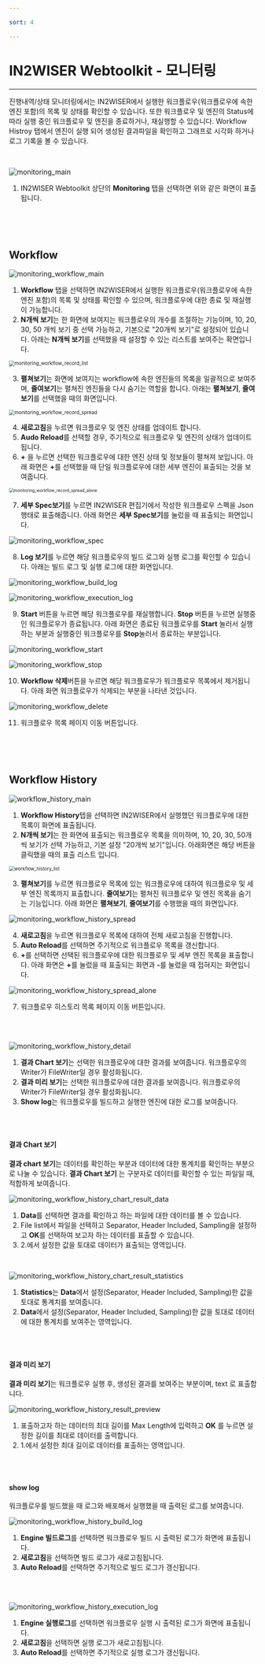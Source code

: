 ```yaml
---

sort: 4

---
```




# IN2WISER Webtoolkit - 모니터링

---
진행내역/상태 모니터링에서는 IN2WISER에서 실행한 워크플로우(워크플로우에 속한 엔진 포함)의 목록 및 상태를 확인할 수 있습니다. 또한 워크플로우 및 엔진의 Status에 따라 실행 중인 워크플로우 및 엔진을 종료하거나, 재실행할 수 있습니다. Workflow Histroy 탭에서 엔진이 실행 되어 생성된 결과파일을 확인하고 그래프로 시각화 하거나 로그 기록을 볼 수 있습니다. 

<br/>

![monitoring_main](./images/2.5.monitoring_main.png)

1. IN2WISER Webtoolkit 상단의 <b>Monitoring</b> 탭을 선택하면 위와 같은 화면이 표출됩니다.

<br/><br/><br/>


## Workflow

![monitoring_workflow_main](./images/2.5.monitoring_workflow_main.png)

1. <b>Workflow</b> 탭을 선택하면 IN2WISER에서 실행한 워크플로우(워크플로우에 속한 엔진 포함)의 목록 및 상태를 확인할 수 있으며, 워크플로우에 대한 종료 및 재실행이 가능합니다.
2.  <b>N개씩 보기</b>는 한 화면에 보여지는 워크플로우의 개수를 조절하는 기능이며, 10, 20, 30, 50 개씩 보기 중 선택 가능하고, 기본으로 "20개씩 보기"로 설정되어 있습니다. 아래는 <b>N개씩 보기</b>를 선택했을 때 설정할 수 있는 리스트를 보여주는 확면입니다.

<img src="./images/2.5.monitoring_workflow_record_list.png" alt="monitoring_workflow_record_list" style="zoom:70%;" />



3. <b>펼쳐보기</b>는 화면에 보여지는 workflow에 속한 엔진들의 목록을 일괄적으로 보여주며, <b>줄여보기</b>는 펼쳐진 엔진들을 다시 숨기는 역할을 합니다. 아래는 <b>펼쳐보기</b>, <b>줄여보기</b>를 선택했을 때의 화면입니다.

<img src="./images/2.5.monitoring_workflow_record_spread.png" alt="monitoring_workflow_record_spread" style="zoom:70%;" />

4. <b>새로고침</b>을 누르면 워크플로우 및 엔진 상태를 업데이트 합니다.
5. <b>Audo Reload</b>를 선택할 경우, 주기적으로 워크플로우 및 엔진의 상태가 업데이트 됩니다.
6. <b>+</b> 을 누르면 선택한 워크플로우에 대한 엔진 상태 및 정보들이 펼쳐져 보입니다. 아래 화면은 <b>+</b>를 선택했을 때 단일 워크플로우에 대한 세부 엔진이 표출되는 것을 보여줍니다.

<img src="./images/2.5.monitoring_workflow_record_spread_alone.png" alt="monitoring_workflow_record_spread_alone" style="zoom:60%;" />

7. <b>세부 Spec보기</b>를 누르면 IN2WISER 편집기에서 작성한 워크플로우 스펙을 Json 행태로 표출해줍니다. 아래 화면은 <b>세부 Spec보기</b>를 눌렀을 때 표출되는 화면입니다.

![monitoring_workflow_spec](./images/2.5.monitoring_workflow_spec.png)

8. <b>Log 보기</b>를 누르면 해당 워크플로우의 빌드 로그와 실행 로그를 확인할 수 있습니다. 아래는 빌드 로그 및 실행 로그에 대한 화면입니다.

![monitoring_workflow_build_log](./images/2.5.monitoring_workflow_build_log.png)

![monitoring_workflow_execution_log](./images/2.5.monitoring_workflow_execution_log.png)

9. <b>Start</b> 버튼을 누르면 해당 워크플로우를 재실행합니다. <b>Stop</b> 버튼을 누르면 실행중인 워크플로우가 종료됩니다. 아래 화면은 종료된 워크플로우를 <b>Start</b> 눌러서 실행하는 부분과 실행중인 워크플로우를 <b>Stop</b>눌러서 종료하는 부분입니다.

![monitoring_workflow_start](./images/2.5.monitoring_workflow_start.png)

![monitoring_workflow_stop](./images/2.5.monitoring_workflow_stop.png)

10. <b>Workflow 삭제</b>버튼을 누르면 해당 워크플로우가 워크플로우 목록에서 제거됩니다. 아래 화면 워크플로우가 삭제되는 부분을 나타낸 것입니다. 

![monitoring_workflow_delete](./images/2.5.monitoring_workflow_delete.png)

11. 워크플로우 목록 페이지 이동 버튼입니다.

<br/><br/><br/>



## Workflow History

![workflow_history_main](./images/2.5.monitoring_workflow_history_main.png)

1. <b>Workflow History</b>텝을 선택하면 IN2WISER에서 실행했던 워크플로우에 대한 목록이 화면에 표출됩니다. 
2. <b>N개씩 보기</b>는 한 화면에 표출되는 워크플로우 목록을 의미하며, 10, 20, 30, 50개씩 보기가 선택 가능하고, 기본 설정 "20개씩 보기"입니다. 아래화면은 해당 버튼을 클릭했을 때의 표출 리스트 입니다.

<img src="./images/2.5.monitoring_workflow_history_list.png" alt="workflow_history_list" style="zoom:67%;" />

3. <b>펼쳐보기</b>를 누르면 워크플로우 목록에 있는 워크플로우에 대하여 워크플로우 및 세부 엔진 목록까지 표출합니다. <b>줄여보기</b>는 펼쳐진 워크플로우 및 엔진 목록을 숨기는 기능입니다. 아래 화면은 <b>펼쳐보기</b>, <b>줄여보기</b>를 수행했을 때의 화면입니다.

![monitoring_workflow_history_spread](./images/2.5.monitoring_workflow_history_spread.png)

4. <b>새로고침</b>을 누르면 워크플로우 목록에 대하여 전체 새로고침을 진행합니다.
5. <b>Auto Reload</b>를 선택하면 주기적으로 워크플로우 목록을 갱신합니다.
6. <b>+</b>를 선택하면 선택된 워크플로우에 대한 워크플로우 및 세부 엔진 목록을 표출합니다. 아래 화면은 <b>+</b>를 눌렀을 때 표출되는 화면과 <b>-</b>를 눌렀을 때 접혀지는 화면입니다.

![monitoring_workflow_history_spread_alone](./images/2.5.monitoring_workflow_history_spread_alone.png)

7. 워크플로우 히스토리 목록 페이지 이동 버튼입니다.

<br/>

<br/>

![monitoring_workflow_history_detail](./images/2.5.monitoring_workflow_history_detail.png)

1. <b>결과 Chart 보기</b>는 선택한 워크플로우에 대한 결과를 보여줍니다. 워크플로우의 Writer가 FileWriter일 경우 활성화됩니다. 
2. <b>결과 미리 보기</b>는 선택한 워크플로우에 대한 결과를 보여줍니다. 워크플로우의 Writer가 FileWriter일 경우 활성화됩니다.  
3. <b>Show log</b>는 워크플로우를 빌드하고 실행한 엔진에 대한 로그를 보여줍니다. 

<br/>

<br/>

<h4>결과 Chart 보기</h4>

<b>결과 chart 보기</b>는 데이터를 확인하는 부분과  데이터에 대한 통계치를 확인하는 부분으로 나눌 수 있습니다. <b>결과 Chart 보기</b> 는 구분자로 데이터를 확인할 수 있는 파일일 때, 적합하게 보여줍니다.

![monitoring_workflow_history_chart_result_data](./images/2.5.monitoring_workflow_history_chart_result_data.png)

1. <b>Data</b>를 선택하면 결과를 확인하고 하는 파일에 대한 데이터를 볼 수 있습니다. 
2. File list에서 파일을 선택하고 Separator, Header Included, Sampling을 설정하고 <b>OK</b>를 선택하여 보고자 하는 데이터를 표출할 수 있습니다.
3. 2.에서 설정한 값을 토대로 데이터가 표출되는 영역입니다.

​	<br/>

![monitoring_workflow_history_chart_result_statistics](./images/2.5.monitoring_workflow_history_chart_result_statistics.png)

1. <b>Statistics</b>는 <b>Data</b>에서 설정(Separator, Header Included, Sampling)한 값을 토대로 통계치를 보여줍니다.
2. <b>Data</b>에서 설정(Separator, Header Included, Sampling)한 값을 토대로 데이터에 대한 통계치를 보여주는 영역입니다.

<br/>

<br/>

<h4>결과 미리 보기</h4>

<b>결과 미리 보기</b>는 워크플로우 실행 후, 생성된 결과를 보여주는 부분이며, text 로 표출합니다.

![monitoring_workflow_history_result_preview](./images/2.5.monitoring_workflow_history_result_preview.png)

1. 표출하고자 하는 데이터의 최대 길이를 Max Length에 입력하고 <b>OK</b> 를 누르면 설정한 길이를 최대로 데이터를 출력합니다.
2. 1.에서 설정한 최대 길이로 데이터를 표출하는 영역입니다.

<br/><br/>

<h4>show log</h4>

워크플로우를 빌드했을 때 로그와 배포해서 실행했을 때 출력된 로그를 보여줍니다.

![monitoring_workflow_history_build_log](./images/2.5.monitoring_workflow_history_build_log.png)

1. <b>Engine 빌드로그</b>를 선택하면 워크플로우 빌드 시 출력된 로그가 화면에 표출됩니다.
2. <b>새로고침</b>을 선택하면 빌드 로그가 새로고침됩니다.
3. <b>Auto Reload</b>를 선택하면 주기적으로 빌드 로그가 갱신됩니다.

<br/><br/>

![monitoring_workflow_history_execution_log](./images/2.5.monitoring_workflow_history_execution_log.png)

1. <b>Engine 실행로그</b>를 선택하면 워크플로우 실행 시 출력된 로그가 화면에 표출됩니다.
2. <b>새로고침</b>을 선택하면 실행 로그가 새로고침됩니다.
3. <b>Auto Reload</b>를 선택하면 주기적으로 실행 로그가 갱신됩니다.

<br/><br/><br/>